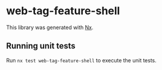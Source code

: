 # web-tag-feature-shell

This library was generated with [Nx](https://nx.dev).

## Running unit tests

Run `nx test web-tag-feature-shell` to execute the unit tests.
